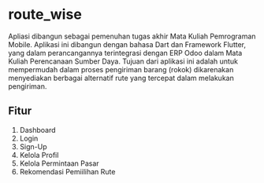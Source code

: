 # route_wise

Apliasi dibangun sebagai pemenuhan tugas akhir Mata Kuliah Pemrograman Mobile. Aplikasi ini dibangun dengan bahasa Dart dan Framework Flutter, yang dalam perancangannya terintegrasi dengan ERP Odoo dalam Mata Kuliah Perencanaan Sumber Daya. Tujuan dari aplikasi ini adalah untuk mempermudah dalam proses pengiriman barang (rokok) dikarenakan menyediakan berbagai alternatif rute yang tercepat dalam melakukan pengiriman.

## Fitur
1) Dashboard
2) Login
3) Sign-Up
4) Kelola Profil
5) Kelola Permintaan Pasar
6) Rekomendasi Pemiilihan Rute
